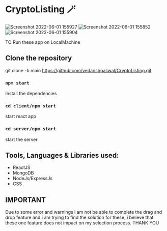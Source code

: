 # CryptoListing 🪄

![Screenshot 2022-06-01 155927](https://user-images.githubusercontent.com/67954788/171384786-54327665-19e1-4478-97ab-9ee8b86c7a31.png)
![Screenshot 2022-06-01 155852](https://user-images.githubusercontent.com/67954788/171384852-0b37307b-0d15-4049-aa29-0795d708a75c.png)
![Screenshot 2022-06-01 155904](https://user-images.githubusercontent.com/67954788/171384834-b2a75d05-c0fd-4b90-aaef-42bfcde363ae.png)

TO Run these app on LocalMachine

## Clone the repository
git clone -b main https://github.com/vedanshpaliwal/CryptoListing.git

### `npm start`
Install the dependencies

### `cd client/npm start`
start react app

### `cd server/npm start`
start the server

## Tools, Languages & Libraries used:
* ReactJS
* MongoDB
* NodeJs/ExpressJs
* CSS

## IMPORTANT 
Due to some error and warnings i am not be able to complete the drag and drop feature and i am trying to find the solution for these, i believe that these one feature does not impact on my selection process.
THANK YOU
